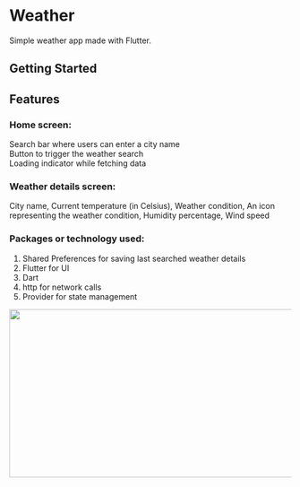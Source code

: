 # Weather

Simple weather app made with Flutter.

## Getting Started

## Features

### Home screen:
Search bar where users can enter a city name <br>
Button to trigger the weather search <br>
Loading indicator while fetching data <br>
### Weather details screen: 
City name, Current temperature (in Celsius), Weather condition, An icon representing the weather condition, Humidity percentage, Wind speed

### Packages or technology used:
1) Shared Preferences for saving last searched weather details
2) Flutter for UI
3) Dart 
4) http for network calls
5) Provider for state management

<img src="https://github.com/Shellinox/weather_app/assets/114509764/8a10ab00-a7ed-4842-8ffb-09152cf120d9"  width="600" height="300">
<!-- ![Screenshot_1719925558](https://github.com/Shellinox/weather_app/assets/114509764/8a10ab00-a7ed-4842-8ffb-09152cf120d9) -->
